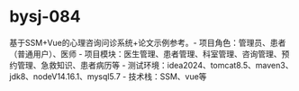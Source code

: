 # bysj-084
基于SSM+Vue的心理咨询问诊系统+论文示例参考。- 项目角色：管理员、患者（普通用户）、医师 - 项目模块：医生管理、患者管理、科室管理、咨询管理、预约管理、急救知识、患者病历等 - 测试环境：idea2024、tomcat8.5、maven3、jdk8、nodeV14.16.1、mysql5.7 - 技术栈：SSM、vue等
